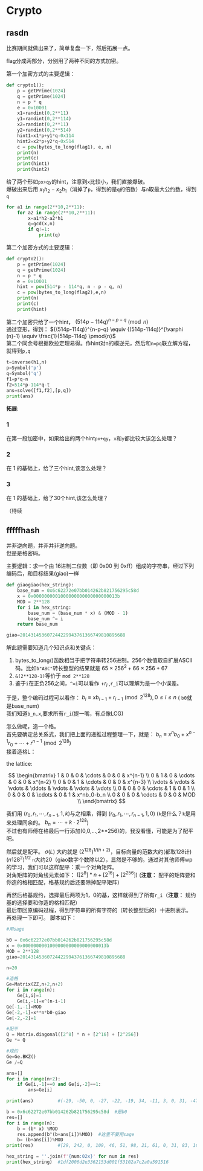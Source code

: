 # Crypto  
## rasdn  
比赛期间就做出来了，简单复盘一下，然后拓展一点。  

flag分成两部分，分别用了两种不同的方式加密。  

第一个加密方式的主要逻辑：  
```python
def crypto1():
    p = getPrime(1024)
    q = getPrime(1024)
    n = p * q
    e = 0x10001
    x1=randint(0,2**11)
    y1=randint(0,2**114)
    x2=randint(0,2**11)
    y2=randint(0,2**514)
    hint1=x1*p+y1*q-0x114
    hint2=x2*p+y2*q-0x514
    c = pow(bytes_to_long(flag1), e, n)
    print(n)
    print(c)
    print(hint1)
    print(hint2)
```
给了两个形如`px+qy`的hint，注意到`x`比较小，我们直接爆破。  
爆破出来后用 $x_1h_2-x_2h_1$（消掉了`p`，得到的是`q`的倍数）与`n`取最大公约数，得到`q`  
```python
for a1 in range(2**10,2**11):
    for a2 in range(2**10,2**11):
        x=a1*h2-a2*h1
        q=gcd(x,n)
        if q!=1:
            print(q)
```
第二个加密方式的主要逻辑：  
```python
def crypto2():
    p = getPrime(1024)
    q = getPrime(1024)
    n = p * q
    e = 0x10001
    hint = pow(514*p - 114*q, n - p - q, n)
    c = pow(bytes_to_long(flag2),e,n)
    print(n)
    print(c)
    print(hint)
```

第二个加密只给了一个hint， ${(514p-114q)}^{n-p-q}\pmod{n}$  
通过变形，得到： ${(514p-114q)}^{n-p-q} \equiv {(514p-114q)}^{\varphi (n)-1} \equiv \frac{1}{514p-114q} \pmod{n}$   
第二个同余号根据欧拉定理易得。作hint对n的模逆元，然后和`n=pq`联立解方程，就得到`p,q`
```python
t=inverse(h1,n)
p=Symbol('p')
q=Symbol('q')
f1=p*q-n
f2=514*p-114*q-t
ans=solve([f1,f2],[p,q])
print(ans)
```  

**拓展**:  
### 1  
在第一段加密中，如果给出的两个hint`px+qy`，`x`和`y`都比较大该怎么处理？  
### 2  
在 1 的基础上，给了三个hint,该怎么处理？  
### 3  
在 1 的基础上，给了30个hint,该怎么处理？  

（待续


## fffffhash  
并非逆向题，并非并非逆向题。  
但是是格密码。  

主要逻辑：求一个由 16进制二位数（即 0x00 到 0xff）组成的字符串，经过下列编码后，和目标结果(giao)一样  
```python
def giaogiao(hex_string):
	base_num = 0x6c62272e07bb014262b821756295c58d
	x = 0x0000000001000000000000000000013b
	MOD = 2**128
	for i in hex_string:
		base_num = (base_num * x) & (MOD - 1) 
		base_num ^= i
	return base_num

giao=201431453607244229943761366749810895688
```

解此题需要知道几个知识点和关键点：  
1. bytes_to_long()函数相当于把字符串转256进制。256个数值取自扩展ASCII码。比如`b"ABC"`转长整型的结果就是 $65\times 256^2+66\times 256+67$
2. `&(2**128-1)`等价于 `mod 2**128`
3. 鉴于`i`在正负256之间，`^=i`可以看作 $+r_i$ ,`r_i`可以理解为是一个小误差。

于是，整个编码过程可以看作： $b_i\equiv xb_{i-1}+r_{i-1} \pmod{2^{128}} , 0\leq i\leq n$  (  `b0`就是base_num)     
我们知道`b_n,x`,要求所有`r_i`(提一嘴，有点像LCG)   


怎么做呢，造一个格。  
首先要确定总关系式，我们把上面的递推过程整理一下，就是： $b_n\equiv x^nb_0+x^{n-1}r_0+\cdots +r^{n-1} \pmod{2^{128}}$  
接着造格L：  

the lattice:  

$$
\begin{bmatrix} 
1 & 0 & 0 & \cdots & 0 & 0 & x^{n-1} \\
0 & 1 & 0 & \cdots & 0 & 0 & x^{n-2} \\
0 & 0 & 1 & \cdots & 0 & 0 & x^{n-3} \\
\vdots & \vdots & \vdots & \ddots & \vdots & \vdots & \vdots \\
0 & 0 & 0 & \cdots & 1 & 0 & 1 \\
0 & 0 & 0 & \cdots & 0 & 1 & x^nb_0-b_n \\
0 & 0 & 0 & \cdots & 0 & 0 & MOD \\
\end{bmatrix} 
$$

我们用 $(r_0,r_1,\cdots ,r_{n-1},1,k)$与之相乘，得到 $(r_0,r_1,\cdots ,r_{n-1},1,0)$  (`k`是什么？`k`是用来处理同余的。 $b_n=\cdots +k\cdot 2^{128}$)   
不过也有师傅在格最后一行添加(0,0,...,2**256)的，我没看懂，可能是为了配平吧。  

然后就是配平。 $\sigma (L)$ 大约就是 ${(2^{128})}^{1/(n+2)}$，目标向量的范数大约(都取128计) ${(n128^2)}^{1/2}$ 
`n`大约20（giao数字个数除以2），显然是不够的。通过对其他师傅wp的学习，我们可以这样配平：乘一个对角矩阵。  
对角矩阵的对角线元素如下： $([2^8] * n + [2^{16}] + [2^{256}])$ (**注意**： 配平的矩阵要和你造的格相匹配，格基规约后还要除掉配平矩阵)

再然后格基规约，选择最后两项为1，0的基，这样就得到了所有`r_i`（**注意**： 规约基的选择要和你造的格相匹配）  
最后带回原编码过程，得到字符串的所有字符的（转长整型后的）十进制表示。
再处理一下即可。
脚本如下：

```python
#用sage

b0 = 0x6c62272e07bb014262b821756295c58d
x = 0x0000000001000000000000000000013b
MOD = 2**128
giao=201431453607244229943761366749810895688

n=20

#造格
Ge=Matrix(ZZ,n+2,n+2)
for i in range(n):
    Ge[i,i]=1
    Ge[i,-1]=x^(n-i-1)
Ge[-1,-1]=MOD
Ge[-2,-1]=x**n*b0-giao
Ge[-2,-2]=1

#配平
Q = Matrix.diagonal([2^8] * n + [2^16] + [2^256])  
Ge *= Q

#规约
Ge=Ge.BKZ()
Ge /=Q

ans=[]
for i in range(n+2):
    if Ge[i,-1]==0 and Ge[i,-2]==1:
        ans=Ge[i]

print(ans)         #(-29, -50, 0, -27, -22, -19, 34, -11, 3, 0, 31, -47, -16, -26, 20, 26, 6, -39, 11, -22, 1, 0)

b = 0x6c62272e07bb014262b821756295c58d  #是b0
res=[]
for i in range(n):
	b = (b* x) %MOD
	res.append(b^(b+ans[i])%MOD)  #这里不要用sage  
	b= (b+ans[i])%MOD
print(res)         #[29, 242, 0, 109, 46, 51, 98, 21, 61, 0, 31, 83, 16, 42, 124, 42, 10, 89, 21, 22]

hex_string = ''.join(f'{num:02x}' for num in res)
print(hex_string)  #1df2006d2e3362153d001f53102a7c2a0a591516
```






































